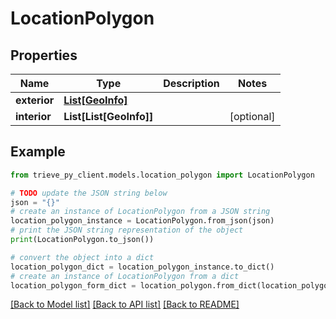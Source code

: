 # LocationPolygon


## Properties

Name | Type | Description | Notes
------------ | ------------- | ------------- | -------------
**exterior** | [**List[GeoInfo]**](GeoInfo.md) |  | 
**interior** | **List[List[GeoInfo]]** |  | [optional] 

## Example

```python
from trieve_py_client.models.location_polygon import LocationPolygon

# TODO update the JSON string below
json = "{}"
# create an instance of LocationPolygon from a JSON string
location_polygon_instance = LocationPolygon.from_json(json)
# print the JSON string representation of the object
print(LocationPolygon.to_json())

# convert the object into a dict
location_polygon_dict = location_polygon_instance.to_dict()
# create an instance of LocationPolygon from a dict
location_polygon_form_dict = location_polygon.from_dict(location_polygon_dict)
```
[[Back to Model list]](../README.md#documentation-for-models) [[Back to API list]](../README.md#documentation-for-api-endpoints) [[Back to README]](../README.md)


